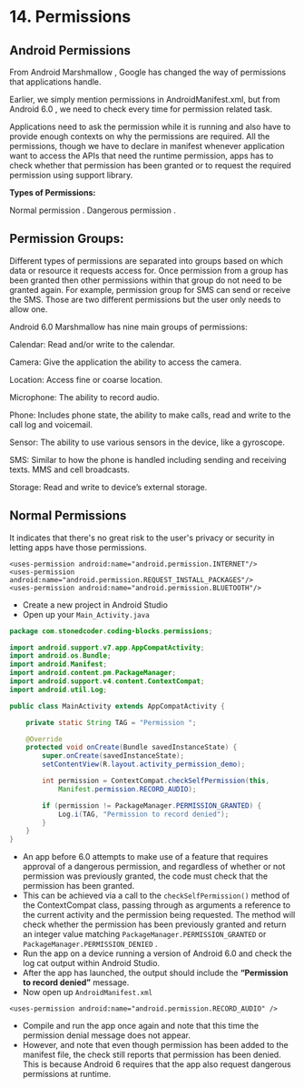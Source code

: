# 14. Permissions

## Android Permissions

From Android Marshmallow , Google has changed the way of permissions that applications handle.

Earlier, we simply mention permissions in AndroidManifest.xml, but from Android 6.0 , we need to check every time for permission related task.

Applications need to ask the permission while it is running and also have to provide enough contexts on why the permissions are required. All the permissions, though we have to declare in manifest whenever application want to access the APIs that need the runtime permission, apps has to check whether that permission has been granted or to request the required permission using support library.

**Types of Permissions:**

Normal permission . Dangerous permission .

## Permission Groups:

Different types of permissions are separated into groups based on which data or resource it requests access for. Once permission from a group has been granted then other permissions within that group do not need to be granted again. For example, permission group for SMS can send or receive the SMS. Those are two different permissions but the user only needs to allow one.

Android 6.0 Marshmallow has nine main groups of permissions:

Calendar: Read and/or write to the calendar.

Camera: Give the application the ability to access the camera.

Location: Access fine or coarse location.

Microphone: The ability to record audio.

Phone: Includes phone state, the ability to make calls, read and write to the call log and voicemail.

Sensor: The ability to use various sensors in the device, like a gyroscope.

SMS: Similar to how the phone is handled including sending and receiving texts. MMS and cell broadcasts.

Storage: Read and write to device’s external storage.

## Normal Permissions

It indicates that there's no great risk to the user's privacy or security in letting apps have those permissions.

```markup
<uses-permission android:name="android.permission.INTERNET"/>
<uses-permission android:name="android.permission.REQUEST_INSTALL_PACKAGES"/>
<uses-permission android:name="android.permission.BLUETOOTH"/>
```

* Create a new project in Android Studio
* Open up your `Main_Activity.java`

```java
package com.stonedcoder.coding-blocks.permissions;

import android.support.v7.app.AppCompatActivity;
import android.os.Bundle;
import android.Manifest;
import android.content.pm.PackageManager;
import android.support.v4.content.ContextCompat;
import android.util.Log;

public class MainActivity extends AppCompatActivity {

    private static String TAG = "Permission ";

    @Override
    protected void onCreate(Bundle savedInstanceState) {
        super.onCreate(savedInstanceState);
        setContentView(R.layout.activity_permission_demo);

        int permission = ContextCompat.checkSelfPermission(this,
            Manifest.permission.RECORD_AUDIO);

        if (permission != PackageManager.PERMISSION_GRANTED) {
            Log.i(TAG, "Permission to record denied");
        }
    }
}
```

* An app before 6.0 attempts to make use of a feature that requires approval of a dangerous permission, and regardless of whether or not permission was previously granted, the code must check that the permission has been granted.
* This can be achieved via a call to the `checkSelfPermission()` method of the ContextCompat class, passing through as arguments a reference to the current activity and the permission being requested. The method will check whether the permission has been previously granted and return an integer value matching `PackageManager.PERMISSION_GRANTED` or `PackageManager.PERMISSION_DENIED` .
* Run the app on a device running a version of Android 6.0 and check the log cat output within Android Studio.
* After the app has launched, the output should include the **“Permission to record denied”** message.
* Now open up `AndroidManifest.xml`

```markup
<uses-permission android:name="android.permission.RECORD_AUDIO" />
```

* Compile and run the app once again and note that this time the permission denial message does not appear.
* However, and note that even though permission has been added to the manifest file, the check still reports that permission has been denied. This is because Android 6 requires that the app also request dangerous permissions at runtime.

